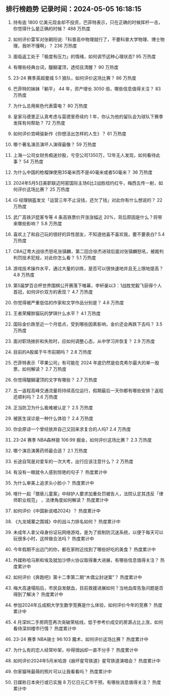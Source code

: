 
## 排行榜趋势 记录时间：2024-05-05 16:18:15
  
  1. 持有逾 1800 亿美元现金却不投资，巴菲特表示，只在正确的时候挥杆一击，你觉得什么是正确的时候？ 488 万热度
    
  2. 如何评价雷军对张朝阳说:「科普高中物理就行了，不要科普大学物理、博士物理，我听不懂啊」？ 236 万热度
    
  3. 面临返工处于「极度有压力」的情绪，如何调节这种心理状态? 95 万热度
    
  4. 有哪些经典台词，醍醐灌顶，透彻且清醒？ 90 万热度
    
  5. 23-24 赛季英超曼城 5:1 狼队，如何评价这场比赛？ 86 万热度
    
  6. 巴菲特的妹妹「躺平」 44 年，资产增长 3050 倍，哪些信息值得关注？ 83 万热度
    
  7. 为什么总用紫色代表雷电？ 80 万热度
    
  8. 皇家马德里正认真考虑与莫德里奇续约 1 年，你认为他的留队会为球队下赛季发挥有何帮助？ 72 万热度
    
  9. 如何评价宫崎骏新作《你想活出怎样的人生》？ 61 万热度
    
  10. 哪个著名演员演坏人演得最像？ 59 万热度
    
  11. 上海一公司女财务痴迷炒股，亏空公司1350万，12年无人发现，如何看待此事？ 54 万热度
    
  12. 为什么中国的枪榴弹使用35毫米而不是40毫米或者50毫米？ 36 万热度
    
  13. 2024年5月5日美职联迈阿密国际主场6比2战胜纽约红牛，梅西五传一射，如何评价这场比赛？ 25 万热度
    
  14. iG 经理锅盔发文「运营三年不止没钱，还欠了钱」对此你有什么想说的？ 22 万热度
    
  15. 武广高铁沪昆客专等 4 条高铁票价开涨涨幅近 20%，背后原因是什么？将带来哪些影响？ 5.8 万热度
    
  16. 喜欢上了和自己玩的很好的异性朋友，不知道他喜不喜欢我，要不要表白? 5.4 万热度
    
  17. CBA辽粤大战徐杰怒吼张镇麟，第二回合徐杰进球后面对张镇麟怒吼，被裁判判罚技术犯规，对此你怎么看？ 5.1 万热度
    
  18. 游戏技术操作水平，通过大量的训练，是否可以很快速地并且无上限地提高？ 4.8 万热度
    
  19. 第5届梦百合杯世界围棋公开赛落下帷幕，李轩豪以3：1战胜党毅飞获得个人首冠，如何评价双方的表现？ 4.7 万热度
    
  20. 你觉得被严重低估的作家和文学作品分别是？ 4.6 万热度
    
  21. 王者荣耀胖猫玩的梦琪什么水平？ 4.1 万热度
    
  22. 国际金价跌至近一个月低点，受到哪些因素影响，金价还会再跌下去吗？ 3.5 万热度
    
  23. 面对职场挫折和失败时，应如何调整心态，从中学习并恢复？ 2.9 万热度
    
  24. 目前的A股属于牛市前期吗？ 2.8 万热度
    
  25. 巴菲特表示「苹果公司」有可能在 2024 年底仍然是伯克希尔最大的单一股票，如何解读？ 2.7 万热度
    
  26. 你觉得醍醐灌顶的文字有哪些？ 2.7 万热度
    
  27. 五一返程高峰交通流量将持续高位运行，假期最后一天你都有哪些安排？返程还顺利吗？ 2.6 万热度
    
  28. 正当防卫为什么极难被认定？ 2.5 万热度
    
  29. 被医生误诊是一种什么体验？ 2.4 万热度
    
  30. 你会原谅一个曾经放弃自己又回来求复合的人吗? 2.4 万热度
    
  31. 23-24 赛季 NBA森林狼 106:99 掘金，如何评价这场比赛？ 2.3 万热度
    
  32. 哪个演员演黄药师最合适？ 2.1 万热度
    
  33. 长途自驾是对爱车的一次大考，出行应该注意什么？ 2 万热度
    
  34. 有没有一眼就令人感到惊艳的句子？ 热度累计中
    
  35. 为什么审美上追求头小脸小？ 热度累计中
    
  36. 喀什一起「猥亵儿童案」中辩护人要求加重处罚被告人，法院认定其违反「律师职业规范」 ，法律角度如何解读？ 热度累计中
    
  37. 如何评价《中国新说唱2024》？ 热度累计中
    
  38. 《九龙城寨之围城》中的战斗力排名如何？ 热度累计中
    
  39. 未成年人拿父母身份证玩网络游戏，是为了抵制防沉迷系统，以便于每天可以玩很多小时，这样做合法吗？ 热度累计中
    
  40. 今年假期不出远门的你，都在家附近找到了哪些好吃的美食？ 热度累计中
    
  41. 外媒称哈马斯和埃及就加沙停火协议取得重大进展，有哪些信息值得关注？ 热度累计中
    
  42. 如何评价《奔跑吧》第十二季第二期“木偶尘封谜案”？ 热度累计中
    
  43. 梅大高速塌陷后，市民自发献血，目前救援进展如何？当地血库告急问题是否得到了解决？ 热度累计中
    
  44. 参加2024年丘成桐大学生数学竞赛是什么体验，如何评价今年的竞赛？ 热度累计中
    
  45. 4 月深圳二手房网签再次突破荣枯线，低于参考价成交的房源占比上涨，如何看待深圳楼市行情？ 热度累计中
    
  46. 23-24 赛季 NBA骑士 96:103 魔术，如何评价这场比赛？ 热度累计中
    
  47. 为什么有的恋人经常吵架，吵得很凶却一直不分手？ 热度累计中
    
  48. 如何评价2024年5月米哈游《崩坏星穹铁道》星穹铁道演唱会？ 热度累计中
    
  49. 你家猫咪最萌的照片可以让我看看吗？ 热度累计中
    
  50. 日媒称日本央行或已实施 8 万亿日元汇市干预，有哪些消息值得关注？ 热度累计中
    